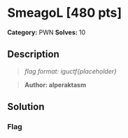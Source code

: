 # SmeagoL [480 pts]

**Category:** PWN
**Solves:** 10

## Description
>*flag format: iguctf{placeholder}*

>**Author: alperaktasm**

## Solution

### Flag

